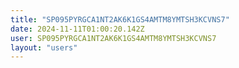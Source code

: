 ```yaml
---
title: "SP095PYRGCA1NT2AK6K1GS4AMTM8YMTSH3KCVNS7"
date: 2024-11-11T01:00:20.142Z
user: SP095PYRGCA1NT2AK6K1GS4AMTM8YMTSH3KCVNS7
layout: "users"
---
```

    